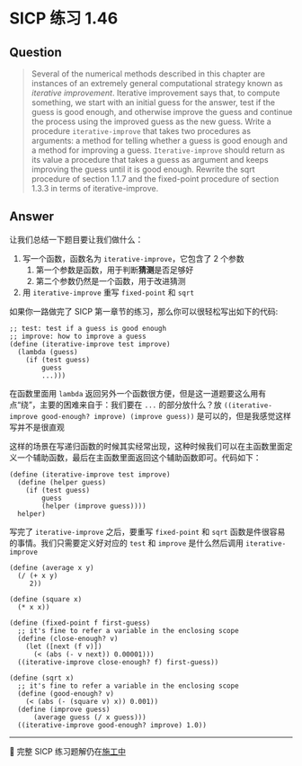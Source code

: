 # SICP 练习 1.46


## Question
> Several of the numerical methods described in this chapter are instances of an extremely general computational strategy known as *iterative improvement*. Iterative improvement says that, to compute something, we start with an initial guess for the answer, test if the guess is good enough, and otherwise improve the guess and continue the process using the improved guess as the new guess.  Write a procedure `iterative-improve` that takes two procedures as arguments: a method for telling whether a guess is good enough and a method for improving a guess. `Iterative-improve` should return as its value a procedure that takes a guess as argument and keeps improving the guess until it is good enough. Rewrite the sqrt procedure of section 1.1.7 and the fixed-point procedure of section 1.3.3 in terms of iterative-improve.

## Answer

让我们总结一下题目要让我们做什么：
1. 写一个函数，函数名为 `iterative-improve`，它包含了 2 个参数
    1. 第一个参数是函数，用于判断**猜测**是否足够好
    2. 第二个参数仍然是一个函数，用于改进猜测
2. 用 `iterative-improve` 重写 `fixed-point` 和 `sqrt`

如果你一路做完了 SICP 第一章节的练习，那么你可以很轻松写出如下的代码:
```racket
;; test: test if a guess is good enough
;; improve: how to improve a guess
(define (iterative-improve test improve)
  (lambda (guess)
    (if (test guess)
        guess
        ...)))
```

在函数里面用 `lambda` 返回另外一个函数很方便，但是这一道题要这么用有点“绕”，主要的困难来自于：我们要在 `...` 的部分放什么？放 `((iterative-improve good-enough? improve) (improve guess))` 是可以的，但是我感觉这样写并不是很直观

这样的场景在写递归函数的时候其实经常出现，这种时候我们可以在主函数里面定义一个辅助函数，最后在主函数里面返回这个辅助函数即可。代码如下：

```racket
(define (iterative-improve test improve)
  (define (helper guess)
    (if (test guess)
        guess
        (helper (improve guess))))
  helper)
```

写完了 `iterative-improve` 之后，要重写 `fixed-point` 和 `sqrt` 函数是件很容易的事情。我们只需要定义好对应的 `test` 和 `improve` 是什么然后调用 `iterative-improve`
```racket
(define (average x y)
  (/ (+ x y)
     2))

(define (square x)
  (* x x))

(define (fixed-point f first-guess)
  ;; it's fine to refer a variable in the enclosing scope
  (define (close-enough? v)
    (let ([next (f v)])
      (< (abs (- v next)) 0.00001)))
  ((iterative-improve close-enough? f) first-guess))

(define (sqrt x)
  ;; it's fine to refer a variable in the enclosing scope
  (define (good-enough? v)
    (< (abs (- (square v) x)) 0.001))
  (define (improve guess)
      (average guess (/ x guess)))
  ((iterative-improve good-enough? improve) 1.0)) 
```
 

---

🚧 完整 SICP 练习题解仍在[施工中](https://github.com/MartinLwx/SICP-Exercise-in-Racket)

